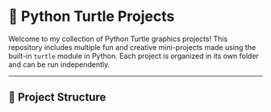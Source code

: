 # 🐢 Python Turtle Projects

Welcome to my collection of Python Turtle graphics projects! This repository includes multiple fun and creative mini-projects made using the built-in `turtle` module in Python. Each project is organized in its own folder and can be run independently.

---

## 📁 Project Structure

